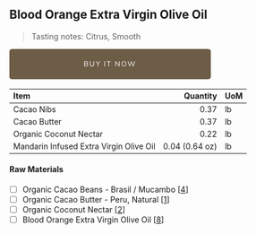 ## Blood Orange Extra Virgin Olive Oil 
> Tasting notes: Citrus, Smooth

[![Buy Now](/assets/images/buy-now.png "Buy Now")](https://shop.osocra.com/collections/bars/products/21121816)

| Item | Quantity | UoM  |
| :---     | ---:    | :--- |
| Cacao Nibs  | 0.37    | lb    |
| Cacao Butter   | 0.37    | lb    |
| Organic Coconut Nectar    | 0.22      | lb      |
| Mandarin Infused Extra Virgin Olive Oil     | 0.04 (0.64 oz)     | lb      |

#### Raw Materials
- [ ] Organic Cacao Beans -  Brasil / Mucambo [[4](/vendors)]
- [ ] Organic Cacao Butter - Peru, Natural [[1](/vendors)]
- [ ] Organic Coconut Nectar [[2](/vendors)]
- [ ] Blood Orange Extra Virgin Olive Oil [[8](/vendors)]

